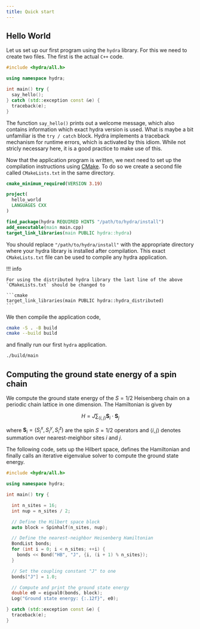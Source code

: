 ```yaml
---
title: Quick start
---
```


## Hello World

Let us set up our first program using the `hydra` library. For this we need to create two files. The first is the actual `C++` code.

```C++
#include <hydra/all.h>

using namespace hydra;

int main() try {
  say_hello();
} catch (std::exception const &e) {
  traceback(e);
}
```

The function `say_hello()` prints out a welcome message, which also contains information which exact hydra version is used. What is maybe a bit unfamiliar is the `try / catch` block. Hydra implements a traceback mechanism for runtime errors, which is activated by this idiom. While not stricly necessary here, it is a good practice to make use of this.

Now that the application program is written, we next need to set up the compilation instructions using [CMake](https://cmake.org/). To do so we create a second file called `CMakeLists.txt` in the same directory.

```cmake
cmake_minimum_required(VERSION 3.19)

project(
  hello_world
  LANGUAGES CXX
)

find_package(hydra REQUIRED HINTS "/path/to/hydra/install")
add_executable(main main.cpp)
target_link_libraries(main PUBLIC hydra::hydra)
```

You should replace `"/path/to/hydra/install"` with the appropriate directory where your hydra library is installed after compilation. This exact `CMakeLists.txt` file can be used to compile any hydra application.

!!! info

    For using the distributed hydra library the last line of the above
    `CMakeLists.txt` should be changed to

    ```cmake
    target_link_libraries(main PUBLIC hydra::hydra_distributed)
    ```

We then compile the application code,

```bash
cmake -S . -B build
cmake --build build
```

and finally run our first `hydra` application.

```bash
./build/main
```

## Computing the ground state energy of a spin chain 

We compute the ground state energy of the $S=1/2$ Heisenberg chain on
a periodic chain lattice in one dimension. The Hamiltonian is given by

$$ H = J\sum_{\langle i,j \rangle} \mathbf{S}_i \cdot \mathbf{S}_j$$

where $\mathbf{S}_i = (S_i^x, S_i^y, S_i^z)$ are the spin $S=1/2$ operators
and $\langle i,j \rangle$ denotes summation over nearest-meighbor sites
$i$ and $j$.

The following code, sets up the Hilbert space, defines the Hamiltonian and finally calls an iterative eigenvalue solver to compute the ground state energy.

```C++
#include <hydra/all.h>

using namespace hydra;

int main() try {

  int n_sites = 16;
  int nup = n_sites / 2;

  // Define the Hilbert space block
  auto block = Spinhalf(n_sites, nup);

  // Define the nearest-neighbor Heisenberg Hamiltonian
  BondList bonds;
  for (int i = 0; i < n_sites; ++i) {
    bonds << Bond("HB", "J", {i, (i + 1) % n_sites});
  }

  // Set the coupling constant "J" to one
  bonds["J"] = 1.0;

  // Compute and print the ground state energy
  double e0 = eigval0(bonds, block);
  Log("Ground state energy: {:.12f}", e0);

} catch (std::exception const &e) {
  traceback(e);
}
```